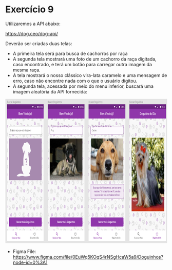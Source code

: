 # Exercício 9

Utilizaremos a API abaixo:

https://dog.ceo/dog-api/


Deverão ser criadas duas telas:

- A primeira tela será para busca de cachorros por raça
- A segunda tela mostrará uma foto de um cachorro da raça digitada, caso encontrado, e terá um botão para carregar outra imagem da mesma raça.
- A tela mostrará o nosso clássico vira-lata caramelo e uma mensagem de erro, caso não encontre nada com o que o usuário digitou.
- A segunda tela, acessada por meio do menu inferior, buscará uma imagem aleatória da API fornecida:

<img src="telas-app.png"  width="1500" height="450">

- Figma File: https://www.figma.com/file/0EuWq5KOqS4rNSgHcaW5a9/Doguinhos?node-id=0%3A1
